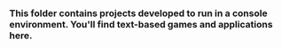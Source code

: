 ### This folder contains projects developed to run in a console environment. You'll find text-based games and applications here.